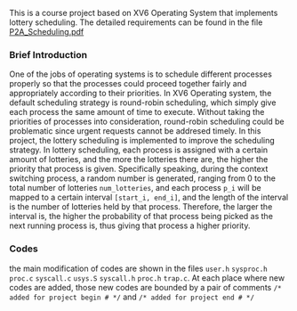 This is a course project based on XV6 Operating System that implements lottery scheduling. The detailed requirements can be found in the file [P2A_Scheduling.pdf](https://github.com/Alexanderia-Mike/p2a/blob/main/P2A_%20Scheduling.pdf)

### Brief Introduction 
One of the jobs of operating systems is to schedule different processes properly so that the processes could proceed together fairly and appropriately according to their priorities.
In XV6 Operating system, the default scheduling strategy is round-robin scheduling, which simply give each process the same amount of time to execute. Without taking the priorities of processes into consideration, round-robin scheduling could be problematic since urgent requests cannot be addresed timely.
In this project, the lottery scheduling is implemented to improve the scheduling strategy. In lottery scheduling, each process is assigned with a certain amount of lotteries, and the more the lotteries there are, the higher the priority that process is given. Specifically speaking, during the context switching process, a random number is generated, ranging from 0 to the total number of lotteries `num_lotteries`, and each process `p_i` will be mapped to a certain interval `[start_i, end_i]`, and the length of the interval is the number of lotteries held by that process. Therefore, the larger the interval is, the higher the probability of that process being picked as the next running process is, thus giving that process a higher priority.

### Codes
the main modification of codes are shown in the files `user.h` `sysproc.h` `proc.c` `syscall.c` `usys.S` `syscall.h` `proc.h` `trap.c`.
At each place where new codes are added, those new codes are bounded by a pair of comments `/* added for project begin # */` and `/* added for project end # */`
